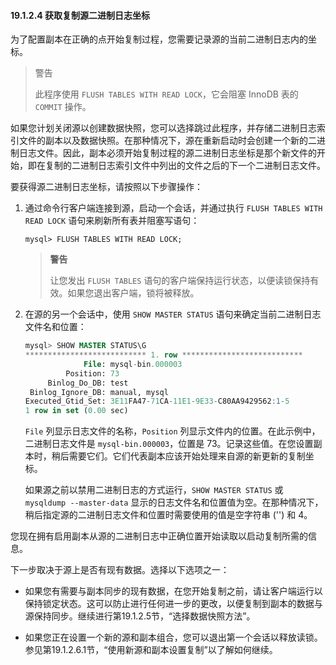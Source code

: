 #### 19.1.2.4 获取复制源二进制日志坐标

为了配置副本在正确的点开始复制过程，您需要记录源的当前二进制日志内的坐标。

> 警告
>
> 此程序使用 `FLUSH TABLES WITH READ LOCK`，它会阻塞 InnoDB 表的 `COMMIT` 操作。

如果您计划关闭源以创建数据快照，您可以选择跳过此程序，并存储二进制日志索引文件的副本以及数据快照。在那种情况下，源在重新启动时会创建一个新的二进制日志文件。因此，副本必须开始复制过程的源二进制日志坐标是那个新文件的开始，即在复制的二进制日志索引文件中列出的文件之后的下一个二进制日志文件。

要获得源二进制日志坐标，请按照以下步骤操作：

1. 通过命令行客户端连接到源，启动一个会话，并通过执行 `FLUSH TABLES WITH READ LOCK` 语句来刷新所有表并阻塞写语句：

   ```mysql
   mysql> FLUSH TABLES WITH READ LOCK;
   ```
   
   > **警告**
   >
   > 让您发出 `FLUSH TABLES` 语句的客户端保持运行状态，以便读锁保持有效。如果您退出客户端，锁将被释放。
2. 在源的另一个会话中，使用 `SHOW MASTER STATUS` 语句来确定当前二进制日志文件名和位置：

    ```sql
    mysql> SHOW MASTER STATUS\G
    *************************** 1. row ***************************
                 File: mysql-bin.000003
             Position: 73
         Binlog_Do_DB: test
     Binlog_Ignore_DB: manual, mysql
    Executed_Gtid_Set: 3E11FA47-71CA-11E1-9E33-C80AA9429562:1-5
    1 row in set (0.00 sec)
    ```

    `File` 列显示日志文件的名称，`Position` 列显示文件内的位置。在此示例中，二进制日志文件是 `mysql-bin.000003`，位置是 73。记录这些值。在您设置副本时，稍后需要它们。它们代表副本应该开始处理来自源的新更新的复制坐标。

    如果源之前以禁用二进制日志的方式运行，`SHOW MASTER STATUS` 或 `mysqldump --master-data` 显示的日志文件名和位置值为空。在那种情况下，稍后指定源的二进制日志文件和位置时需要使用的值是空字符串 ('') 和 4。

您现在拥有启用副本从源的二进制日志中正确位置开始读取以启动复制所需的信息。

下一步取决于源上是否有现有数据。选择以下选项之一：

- 如果您有需要与副本同步的现有数据，在您开始复制之前，请让客户端运行以保持锁定状态。这可以防止进行任何进一步的更改，以便复制到副本的数据与源保持同步。继续进行第19.1.2.5节，“选择数据快照方法”。


- 如果您正在设置一个新的源和副本组合，您可以退出第一个会话以释放读锁。参见第19.1.2.6.1节，“使用新源和副本设置复制”以了解如何继续。